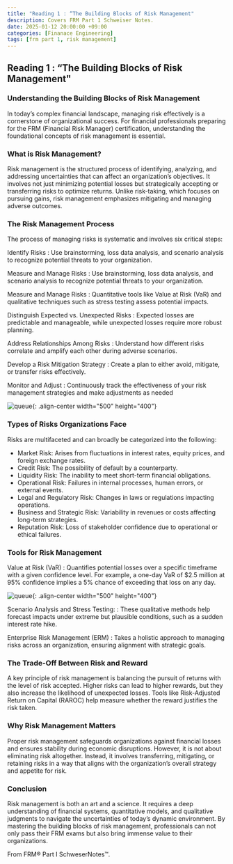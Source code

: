```yaml
---
title: "Reading 1 : “The Building Blocks of Risk Management"
description: Covers FRM Part 1 Schweiser Notes.
date: 2025-01-12 20:00:00 +09:00
categories: [Finanace Engineering]
tags: [frm part 1, risk management]
---
```




## Reading 1 : “The Building Blocks of Risk Management"  

### Understanding the Building Blocks of Risk Management

In today’s complex financial landscape, managing risk effectively is a cornerstone of organizational success. For financial professionals preparing for the FRM (Financial Risk Manager) certification, understanding the foundational concepts of risk management is essential. 

### What is Risk Management?

Risk management is the structured process of identifying, analyzing, and addressing uncertainties that can affect an organization’s objectives. It involves not just minimizing potential losses but strategically accepting or transferring risks to optimize returns. Unlike risk-taking, which focuses on pursuing gains, risk management emphasizes mitigating and managing adverse outcomes.

### The Risk Management Process

The process of managing risks is systematic and involves six critical steps:

Identify Risks
: Use brainstorming, loss data analysis, and scenario analysis to recognize potential threats to your organization.

Measure and Manage Risks
: Use brainstorming, loss data analysis, and scenario analysis to recognize potential threats to your organization.

Measure and Manage Risks
: Quantitative tools like Value at Risk (VaR) and qualitative techniques such as stress testing assess potential impacts.

Distinguish Expected vs. Unexpected Risks
: Expected losses are predictable and manageable, while unexpected losses require more robust planning.

Address Relationships Among Risks
: Understand how different risks correlate and amplify each other during adverse scenarios.

Develop a Risk Mitigation Strategy
: Create a plan to either avoid, mitigate, or transfer risks effectively.

Monitor and Adjust
: Continuously track the effectiveness of your risk management strategies and make adjustments as needed


![queue](https://blogger.googleusercontent.com/img/b/R29vZ2xl/AVvXsEgGBXg-8mf5x2eFJK8oD4_MpsUvUsLt2hOosBYldYW1DuIqnxQY3bCb2P4KQpGu3M4M2RUnHsOa8kKPIoccAox4nXphuSovBnXnKq47AIrGntCM5HgXXFyNoBqGAlx_WjslHpf7eu-BFBiUzepi6pAkLHwiLMLbnBTsUoV3ZLQEct2zbz1cZTznC1BKtDU/s858/Screenshot%202025-01-13%20at%206.30.55%E2%80%AFPM.png){: .align-center width="500" height="400"}  

### Types of Risks Organizations Face


Risks are multifaceted and can broadly be categorized into the following:

- Market Risk: Arises from fluctuations in interest rates, equity prices, and foreign exchange rates.
- Credit Risk: The possibility of default by a counterparty.
- Liquidity Risk: The inability to meet short-term financial obligations.
- Operational Risk: Failures in internal processes, human errors, or external events.
- Legal and Regulatory Risk: Changes in laws or regulations impacting operations.
- Business and Strategic Risk: Variability in revenues or costs affecting long-term strategies.
- Reputation Risk: Loss of stakeholder confidence due to operational or ethical failures.

### Tools for Risk Management

Value at Risk (VaR)
: Quantifies potential losses over a specific timeframe with a given confidence level. For example, a one-day VaR of $2.5 million at 95% confidence implies a 5% chance of exceeding that loss on any day.

![queue](https://blogger.googleusercontent.com/img/b/R29vZ2xl/AVvXsEjaK02NCgILT78fVSSOU3KJ5vJBldaPijLrLUocen-yzNZGhnD-eLu7seCxeH9SLxIcF2FlNSwOrM4HjK9E1jT5CwUCnyEBQsSnONMhsDb1n1nezYqTzl_gI6xcDRshxBSRR55tSVANUbsxRV5-R-dZ3w0oGAoxxpQ5gEc-WRCMzTX8hKwV-wLaDTYJCmU/w406-h259/Screenshot%202025-01-13%20at%206.33.05%E2%80%AFPM.png){: .align-center width="500" height="400"}  

Scenario Analysis and Stress Testing: 
: These qualitative methods help forecast impacts under extreme but plausible conditions, such as a sudden interest rate
hike.

Enterprise Risk Management (ERM)
: Takes a holistic approach to managing risks across an organization, ensuring alignment with strategic goals.



### The Trade-Off Between Risk and Reward

A key principle of risk management is balancing the pursuit of returns with the level of risk accepted. Higher risks can lead to higher rewards, but they also increase the likelihood of unexpected losses. Tools like Risk-Adjusted Return on Capital (RAROC) help measure whether the reward justifies the risk taken.



### Why Risk Management Matters

Proper risk management safeguards organizations against financial losses and ensures stability during economic disruptions. However, it is not about eliminating risk altogether. Instead, it involves transferring, mitigating, or retaining risks in a way that aligns with the organization’s overall strategy and appetite for risk.



### Conclusion

Risk management is both an art and a science. It requires a deep understanding of financial systems, quantitative models, and qualitative judgments to navigate the uncertainties of today’s dynamic environment. By mastering the building blocks of risk management, professionals can not only pass their FRM exams but also bring immense value to their organizations.



From  FRM® Part I SchweserNotes™.